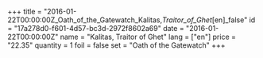 +++
title = "2016-01-22T00:00:00Z_Oath_of_the_Gatewatch_Kalitas,_Traitor_of_Ghet_[en]_false"
id = "17a278d0-f601-4d57-bc3d-2972f8602a69"
date = "2016-01-22T00:00:00Z"
name = "Kalitas, Traitor of Ghet"
lang = ["en"]
price = "22.35"
quantity = 1
foil = false
set = "Oath of the Gatewatch"
+++
